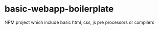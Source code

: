 # basic-webapp-boilerplate
NPM project which include basic html, css, js  pre processors or compilers
